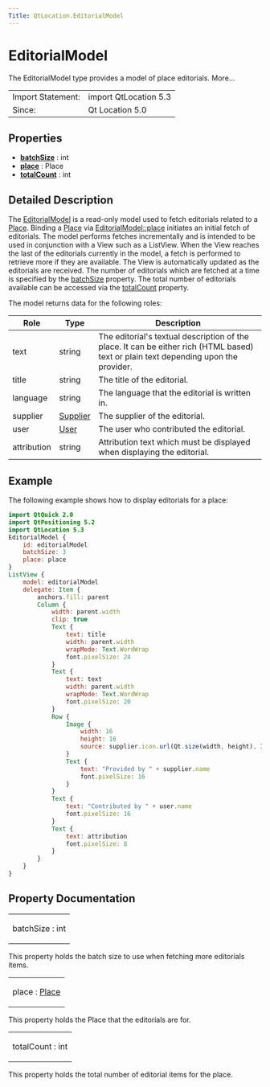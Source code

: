 ```yaml
---
Title: QtLocation.EditorialModel
---
```

        
EditorialModel
==============

<span class="subtitle"></span>
The EditorialModel type provides a model of place editorials. More...

|                   |                       |
|-------------------|-----------------------|
| Import Statement: | import QtLocation 5.3 |
| Since:            | Qt Location 5.0       |

<span id="properties"></span>
Properties
----------

-   ****[batchSize](../../sdk-15.04.1/QtLocation.EditorialModel.md#batchSize-prop)**** : int
-   ****[place](../../sdk-15.04.1/QtLocation.EditorialModel.md#place-prop)**** : Place
-   ****[totalCount](../../sdk-15.04.1/QtLocation.EditorialModel.md#totalCount-prop)**** : int

<span id="details"></span>
Detailed Description
--------------------

The [EditorialModel](../../sdk-15.04.1/QtLocation.EditorialModel.md) is a read-only model used to fetch editorials related to a [Place](../../sdk-15.04.1/QtLocation.location-cpp-qml.md#place). Binding a [Place](../../sdk-15.04.1/QtLocation.location-cpp-qml.md#place) via [EditorialModel::place](../../sdk-15.04.1/QtLocation.EditorialModel.md#place-prop) initiates an initial fetch of editorials. The model performs fetches incrementally and is intended to be used in conjunction with a View such as a ListView. When the View reaches the last of the editorials currently in the model, a fetch is performed to retrieve more if they are available. The View is automatically updated as the editorials are received. The number of editorials which are fetched at a time is specified by the [batchSize](../../sdk-15.04.1/QtLocation.EditorialModel.md#batchSize-prop) property. The total number of editorials available can be accessed via the [totalCount](../../sdk-15.04.1/QtLocation.EditorialModel.md#totalCount-prop) property.

The model returns data for the following roles:

| Role        | Type                                                         | Description                                                                                                                          |
|-------------|--------------------------------------------------------------|--------------------------------------------------------------------------------------------------------------------------------------|
| text        | string                                                       | The editorial's textual description of the place. It can be either rich (HTML based) text or plain text depending upon the provider. |
| title       | string                                                       | The title of the editorial.                                                                                                          |
| language    | string                                                       | The language that the editorial is written in.                                                                                       |
| supplier    | [Supplier](../../sdk-15.04.1/QtLocation.Supplier.md) | The supplier of the editorial.                                                                                                       |
| user        | [User](../../sdk-15.04.1/QtLocation.User.md)         | The user who contributed the editorial.                                                                                              |
| attribution | string                                                       | Attribution text which must be displayed when displaying the editorial.                                                              |

<span id="example"></span>
Example
-------

The following example shows how to display editorials for a place:

``` qml
import QtQuick 2.0
import QtPositioning 5.2
import QtLocation 5.3
EditorialModel {
    id: editorialModel
    batchSize: 3
    place: place
}
ListView {
    model: editorialModel
    delegate: Item {
        anchors.fill: parent
        Column {
            width: parent.width
            clip: true
            Text {
                text: title
                width: parent.width
                wrapMode: Text.WordWrap
                font.pixelSize: 24
            }
            Text {
                text: text
                width: parent.width
                wrapMode: Text.WordWrap
                font.pixelSize: 20
            }
            Row {
                Image {
                    width: 16
                    height: 16
                    source: supplier.icon.url(Qt.size(width, height), Icon.List)
                }
                Text {
                    text: "Provided by " + supplier.name
                    font.pixelSize: 16
                }
            }
            Text {
                text: "Contributed by " + user.name
                font.pixelSize: 16
            }
            Text {
                text: attribution
                font.pixelSize: 8
            }
        }
    }
}
```

Property Documentation
----------------------

<table>
<colgroup>
<col width="100%" />
</colgroup>
<tbody>
<tr class="odd">
<td><p><span id="batchSize-prop"></span><span class="name">batchSize</span> : <span class="type">int</span></p></td>
</tr>
</tbody>
</table>

This property holds the batch size to use when fetching more editorials items.

<table>
<colgroup>
<col width="100%" />
</colgroup>
<tbody>
<tr class="odd">
<td><p><span id="place-prop"></span><span class="name">place</span> : <span class="type"><a href="../../sdk-15.04.1/QtLocation.Place.md">Place</a></span></p></td>
</tr>
</tbody>
</table>

This property holds the Place that the editorials are for.

<table>
<colgroup>
<col width="100%" />
</colgroup>
<tbody>
<tr class="odd">
<td><p><span id="totalCount-prop"></span><span class="name">totalCount</span> : <span class="type">int</span></p></td>
</tr>
</tbody>
</table>

This property holds the total number of editorial items for the place.

